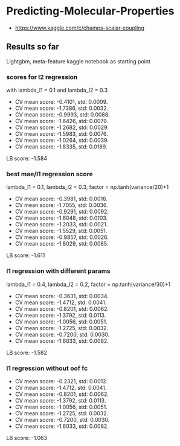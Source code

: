 # Predicting-Molecular-Properties

- https://www.kaggle.com/c/champs-scalar-coupling

## Results so far 

Lightgbm, meta-feature kaggle notebook as starting point

### scores for l2 regression

with lambda_l1 = 0.1 and lambda_l2 = 0.3

- CV mean score: -0.4101, std: 0.0009.
- CV mean score: -1.7386, std: 0.0032.
- CV mean score: -0.9993, std: 0.0088.
- CV mean score: -1.6426, std: 0.0079.
- CV mean score: -1.2682, std: 0.0029.
- CV mean score: -1.5983, std: 0.0076.
- CV mean score: -1.0264, std: 0.0039.
- CV mean score: -1.8335, std: 0.0189.

LB score: -1.584

### best mae/l1 regression score

lambda_l1 = 0.1, lambda_l2 = 0.3, factor = np.tanh(variance/20)+1

- CV mean score: -0.3981, std: 0.0016.
- CV mean score: -1.7055, std: 0.0036.
- CV mean score: -0.9291, std: 0.0092.
- CV mean score: -1.6048, std: 0.0103.
- CV mean score: -1.2033, std: 0.0021.
- CV mean score: -1.5529, std: 0.0051.
- CV mean score: -0.9857, std: 0.0026.
- CV mean score: -1.8029, std: 0.0085.

LB score: -1.611

### l1 regression with different params

lambda_l1 = 0.4, lambda_l2 = 0.2, factor = np.tanh(variance/30)+1

- CV mean score: -0.3631, std: 0.0034.
- CV mean score: -1.4712, std: 0.0041.
- CV mean score: -0.8201, std: 0.0062.
- CV mean score: -1.3792, std: 0.0113.
- CV mean score: -1.0056, std: 0.0051.
- CV mean score: -1.2725, std: 0.0032.
- CV mean score: -0.7200, std: 0.0030.
- CV mean score: -1.6033, std: 0.0082.

LB score: -1.582

### l1 regression without oof fc

- CV mean score: -0.2321, std: 0.0012.
- CV mean score: -1.4712, std: 0.0041.
- CV mean score: -0.8201, std: 0.0062.
- CV mean score: -1.3792, std: 0.0113.
- CV mean score: -1.0056, std: 0.0051.
- CV mean score: -1.2725, std: 0.0032.
- CV mean score: -0.7200, std: 0.0030.
- CV mean score: -1.6033, std: 0.0082.

LB score: -1.063

